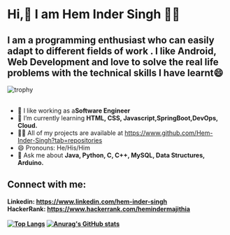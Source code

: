 # Hi,👋 I am Hem Inder Singh :man_with_turban:
## I am a programming enthusiast who can easily adapt to different fields of work . I like Android, Web Development and love to solve the real life problems with the technical skills I have learnt:smile:<br>
<!--  [![trophy](https://github-profile-trophy.vercel.app/?username=Hem-Inder-Singh)](https://github.com/ryo-ma/github-profile-trophy) -->
 ![trophy](https://github-profile-trophy.vercel.app/?username=Hem-Inder-Singh&theme=flat&title=Repository,Commits,Followers,Joined2020)<br><br>
 
- 🔭 I like working as a<b>Software Engineer</b>
- 🌱 I’m currently learning <b>HTML, CSS, Javascript,SpringBoot,DevOps, Cloud.</b>
- 👨‍💻  All of my projects are available at https://www.github.com/Hem-Inder-Singh?tab=repositories
- 😄 Pronouns: He/His/Him
- 💬 Ask me about <b>Java, Python, C, C++, MySQL, Data Structures, Arduino.
## Connect with me:<br>
<b>Linkedin: </b>https://www.linkedin.com/hem-inder-singh<br>
<b>HackerRank: </b>https://www.hackerrank.com/hemindermajithia<br>
<br>
[![Top Langs](https://github-readme-stats.vercel.app/api/top-langs/?username=Hem-Inder-Singh&layout=compact)](https://github.com/anuraghazra/github-readme-stats)   [![Anurag's GitHub stats](https://github-readme-stats.vercel.app/api?username=Hem-Inder-Singh)](https://github.com/anuraghazra/github-readme-stats)








<!--
**Hem-Inder-Singh/Hem-Inder-Singh** is a ✨ _special_ ✨ repository because its `README.md` (this file) appears on your GitHub profile.

Here are some ideas to get you started:

- 🔭 I’m currently working on ...
- 🌱 I’m currently learning ...
- 👯 I’m looking to collaborate on ...
- 🤔 I’m looking for help with ...
- 💬 Ask me about ...
- 📫 How to reach me: ...
- 😄 Pronouns: ...
- ⚡ Fun fact: ...
-->
